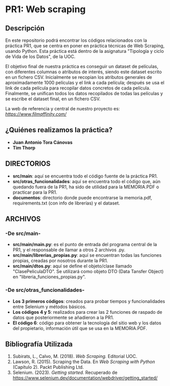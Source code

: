 # PR1: Web scraping

## Descripción

En este repositorio podrá encontrar los códigos relacionados con la práctica PR1, que se centra en poner en práctica técnicas de Web Scraping, usando Python.
Esta práctica está dentro de la asignatura "Tipología y ciclo de Vida de los Datos", de la UOC. 

El objetivo final de nuestra práctica es conseguir un dataset de películas, con diferentes columnas o atributos de interés, siendo este dataset escrito en un fichero CSV.
Inicialmente se recopian los atributos generales de aproximadamente 1000 películas y el link a cada película; después se usa el link de cada película para recopilar datos concretos de cada película.
Finalmente, se unifican todos los datos recopilados de todas las películas y se escribe el dataset final, en un fichero CSV.

La web de referencia y central de nuestro proyecto es: _https://www.filmaffinity.com/_

## ¿Quiénes realizamos la práctica?

* **Juan Antonio Tora Cánovas** 
* **Tim Thorp**

## DIRECTORIOS
* **src/main**: aquí se encuentra todo el código fuente de la práctica PR1.
* **src/otras_funcionalidades**: aquí se encuentra todo el código que, aún quedando fuera de la PR1, ha sido de utilidad para la MEMORIA.PDF o practicar para la PR1.
* **documentos**: directorio donde puede encontrarse la memoria.pdf, requirements.txt (con info de librerías) y el dataset.

## ARCHIVOS
### -De src/main-
* **src/main/main.py**: es el punto de entrada del programa central de la PR1, y el responsable de llamar a otros 2 archivos .py.
* **src/main/librerias_propias.py**: aquí se encuentran todas las funciones propias, creadas por nosotros durante la PR1. 
* **src/main/dtos.py**: aquí se define el objeto/clase llamado "ClasePeliculaDTO". Se utilizará como objeto DTO (Data Tansfer Object) en "libreria_funciones_propias.py".
### -De src/otras_funcionalidades-
* **Los 3 primeros códigos**: creados para probar tiempos y funcionalidades entre Selenium y métodos básicos.
* **Los códigos 4 y 5**: realizados para crear las 2 funciones de raspado de datos que posteriormente se añadieron a la PR1.
* **El código 6**: código para obtener la tecnología del sitio web y los datos del propietario, información útil que se usa en la MEMORIA.PDF.


## Bibliografía Utilizada

1. Subirats, L., Calvo, M. (2018). *Web Scraping.* Editorial UOC.
2. Lawson, R. (2015). Scraping the Data. En *Web Scraping with Python* (Capítulo 2). Packt Publishing Ltd.
3. Selenium. (2023). *Getting started.* Recuperado de https://www.selenium.dev/documentation/webdriver/getting_started/